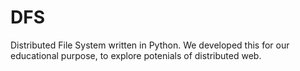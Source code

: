 # DFS
Distributed File System written in Python. We developed this for our educational purpose, to explore potenials of distributed web.
